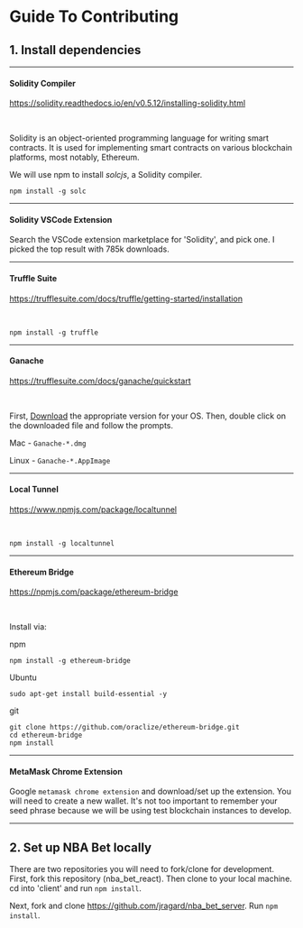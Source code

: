# Guide To Contributing

## 1. Install dependencies
-----

#### Solidity Compiler

https://solidity.readthedocs.io/en/v0.5.12/installing-solidity.html

<br>

Solidity is an object-oriented programming language for writing smart contracts. It is used for implementing smart contracts on various blockchain platforms, most notably, Ethereum.

We will use npm to install *solcjs*, a Solidity compiler.

```
npm install -g solc
```
-----

#### Solidity VSCode Extension


Search the VSCode extension marketplace for 'Solidity', and pick one.  I picked the top result with 785k downloads.

-----

#### Truffle Suite

https://trufflesuite.com/docs/truffle/getting-started/installation

<br>

```
npm install -g truffle
```
-----

#### Ganache

https://trufflesuite.com/docs/ganache/quickstart

<br>

First, [Download](https://github.com/trufflesuite/ganache/releases/tag/v2.2.1-alpha.0) the appropriate version for your OS. Then, double click on the downloaded file and follow the prompts.

Mac - `Ganache-*.dmg`

Linux - `Ganache-*.AppImage`

-----

#### Local Tunnel

https://www.npmjs.com/package/localtunnel

<br>

```
npm install -g localtunnel
```
-----

#### Ethereum Bridge

https://npmjs.com/package/ethereum-bridge

<br>

Install via:

npm

```
npm install -g ethereum-bridge
```

Ubuntu

```
sudo apt-get install build-essential -y
```

git

```
git clone https://github.com/oraclize/ethereum-bridge.git
cd ethereum-bridge
npm install
```
-----

#### MetaMask Chrome Extension

Google `metamask chrome extension` and download/set up the extension.  You will need to create a new wallet.  It's not too important to remember your seed phrase because we will be using test blockchain instances to develop.

-----


## 2. Set up NBA Bet locally

There are two repositories you will need to fork/clone for development.  First, fork this repository (nba_bet_react).  Then clone to your local machine.  cd into 'client' and run `npm install`.

Next, fork and clone https://github.com/jragard/nba_bet_server.  Run `npm install`.





